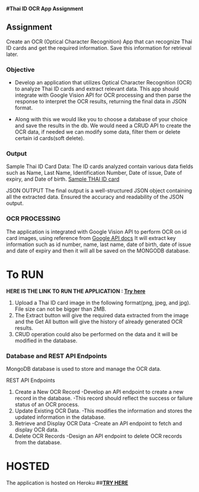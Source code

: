 **#Thai ID OCR App Assignment**

## Assignment
Create an OCR (Optical Character Recognition) App that can recognize Thai ID cards and get the required information. Save this information for retrieval later.

### Objective
- Develop an application that utilizes Optical Character Recognition (OCR) to analyze Thai ID cards and extract relevant data. This app should integrate with Google Vision API for OCR processing and then parse the response to interpret the OCR results, returning the final data in JSON format.
* Along with this we would like you to choose a database of your choice and save the results in the db. We would need a CRUD API to create the OCR data, if needed we can modify some data, filter them or delete certain id cards(soft delete).

### Output
Sample Thai ID Card Data:
The ID cards analyzed contain various data fields such as Name, Last Name, Identification Number, Date of issue, Date of expiry, and Date of birth.
[Sample THAI ID card](https://pbs.twimg.com/media/FkcR718VEAAMEtL.jpg:large)

JSON OUTPUT
The final output is a well-structured JSON object containing all the extracted data.
Ensured the accuracy and readability of the JSON output.
 
### OCR PROCESSING
The application is integrated with Google Vision API to perform OCR on id card images, using reference from [Google API docs](https://cloud.google.com/vision/docs/ocr#optical_character_recognition_ocr) It will extract key information such as id number, name, last name, date of birth, date of issue and date of expiry and then it will all be saved on the MONGODB database.

# To RUN
**HERE IS THE LINK TO RUN THE APPLICATION : [Try here]( https://qoala-ocr-36fc8f9bf3bf.herokuapp.com/)**
1. Upload a Thai ID card image in the following format(png, jpeg, and jpg). File size can not be bigger than 2MB.
2. The Extract button will give the required data extracted from the image and the Get All button will give the history of already generated OCR results.
3. CRUD operation could also be performed on the data and it will be modified in the database.

### Database and REST API Endpoints
MongoDB database is used to store and manage the OCR data.

REST API Endpoints
1. Create a New OCR Record
   -Develop an API endpoint to create a new record in the database.
   -This record should reflect the success or failure status of an OCR process.
2. Update Existing OCR Data.
   -This modifies the information and stores the updated information in the database.
3. Retrieve and Display OCR Data
   -Create an API endpoint to fetch and display OCR data.
4. Delete OCR Records
   -Design an API endpoint to delete OCR records from the database.

# **HOSTED**
The application is hosted on Heroku ##**[TRY HERE](https://qoala-ocr-36fc8f9bf3bf.herokuapp.com/)**

